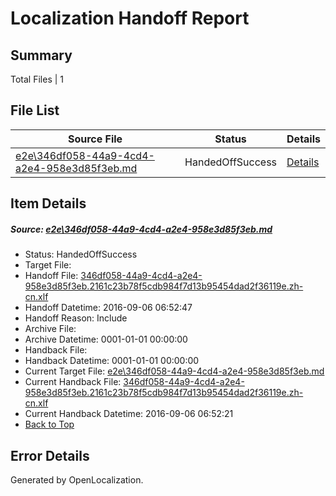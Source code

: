 # <a name='report-top'></a> Localization Handoff Report

## Summary
 Total Files | 1

## File List
 Source File | Status | Details 
 ----------- | ------ | ------- 
 [e2e\346df058-44a9-4cd4-a2e4-958e3d85f3eb.md](https://github.com/OpenLocalizationTestOrg/ol-test0/blob/2ddf91cf9e377f1b17f6c5df97dd15562630d81b/e2e/346df058-44a9-4cd4-a2e4-958e3d85f3eb.md) | HandedOffSuccess | [Details](#01f6460e8236d2d621e0aed4902f20424f15280c2)

## Item Details
##### <a name='01f6460e8236d2d621e0aed4902f20424f15280c2'></a> Source: [e2e\346df058-44a9-4cd4-a2e4-958e3d85f3eb.md](https://github.com/OpenLocalizationTestOrg/ol-test0/blob/2ddf91cf9e377f1b17f6c5df97dd15562630d81b/e2e/346df058-44a9-4cd4-a2e4-958e3d85f3eb.md)
* Status: HandedOffSuccess
* Target File: 
* Handoff File: [346df058-44a9-4cd4-a2e4-958e3d85f3eb.2161c23b78f5cdb984f7d13b95454dad2f36119e.zh-cn.xlf](https://github.com/OpenLocalizationTestOrg/ol-test0-handoff/blob/5d380357001458aca2cab37d15a3309eb856ddc1/ol-handoff/OpenLocalizationTestOrg/ol-test0-zhcn/ci/ht/346df058-44a9-4cd4-a2e4-958e3d85f3eb.2161c23b78f5cdb984f7d13b95454dad2f36119e.zh-cn.xlf)
* Handoff Datetime: 2016-09-06 06:52:47
* Handoff Reason: Include
* Archive File: 
* Archive Datetime: 0001-01-01 00:00:00
* Handback File: 
* Handback Datetime: 0001-01-01 00:00:00
* Current Target File: [e2e\346df058-44a9-4cd4-a2e4-958e3d85f3eb.md](https://github.com/OpenLocalizationTestOrg/ol-test0-zhcn/blob/fe76ea8b040bc6db309b6f0e58b2e8b84649d792/e2e/346df058-44a9-4cd4-a2e4-958e3d85f3eb.md)
* Current Handback File: [346df058-44a9-4cd4-a2e4-958e3d85f3eb.2161c23b78f5cdb984f7d13b95454dad2f36119e.zh-cn.xlf](https://github.com/OpenLocalizationTestOrg/ol-test0-handback/blob/1d54e8b2897c1d3adcd5bddcf39de200a4490b16/ol-handback/OpenLocalizationTestOrg/ol-test0-zhcn/ci/ht/346df058-44a9-4cd4-a2e4-958e3d85f3eb.2161c23b78f5cdb984f7d13b95454dad2f36119e.zh-cn.xlf)
* Current Handback Datetime: 2016-09-06 06:52:21
* [Back to Top](#report-top)


## Error Details

Generated by OpenLocalization.
